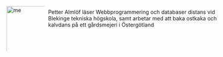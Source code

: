 
<div style="width:600px;margin-left:80px;">
    <figure style="float:left; margin:10px;">
        <div style="width:100px; height:120px; overflow:hidden;">
        <img src="img/me.jpg" alt="me" style="height:180px; object-fit: cover;margin:auto"/>
        </div>
    </figure>
    <p><br>Petter Almlöf läser Webbprogrammering och databaser distans vid Blekinge tekniska högskola, samt arbetar med att baka ostkaka och kalvdans på ett gårdsmejeri i Östergötland
    </p>
</div>
